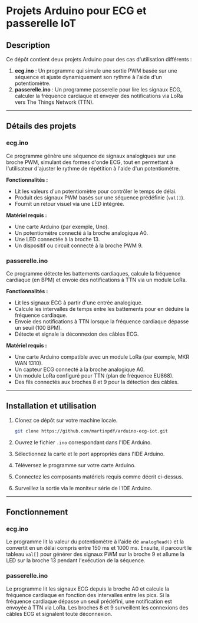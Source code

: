 # Projets Arduino pour ECG et passerelle IoT

## Description

Ce dépôt contient deux projets Arduino pour des cas d'utilisation différents :

1. **ecg.ino** : Un programme qui simule une sortie PWM basée sur une séquence et ajuste dynamiquement son rythme à l'aide d'un potentiomètre.
2. **passerelle.ino** : Un programme passerelle pour lire les signaux ECG, calculer la fréquence cardiaque et envoyer des notifications via LoRa vers The Things Network (TTN).

---

## Détails des projets

### ecg.ino
Ce programme génère une séquence de signaux analogiques sur une broche PWM, simulant des formes d'onde ECG, tout en permettant à l'utilisateur d'ajuster le rythme de répétition à l'aide d'un potentiomètre.

**Fonctionnalités :**
- Lit les valeurs d'un potentiomètre pour contrôler le temps de délai.
- Produit des signaux PWM basés sur une séquence prédéfinie (`val[]`).
- Fournit un retour visuel via une LED intégrée.

**Matériel requis :**
- Une carte Arduino (par exemple, Uno).
- Un potentiomètre connecté à la broche analogique A0.
- Une LED connectée à la broche 13.
- Un dispositif ou circuit connecté à la broche PWM 9.

### passerelle.ino
Ce programme détecte les battements cardiaques, calcule la fréquence cardiaque (en BPM) et envoie des notifications à TTN via un module LoRa.

**Fonctionnalités :**
- Lit les signaux ECG à partir d'une entrée analogique.
- Calcule les intervalles de temps entre les battements pour en déduire la fréquence cardiaque.
- Envoie des notifications à TTN lorsque la fréquence cardiaque dépasse un seuil (100 BPM).
- Détecte et signale la déconnexion des câbles ECG.

**Matériel requis :**
- Une carte Arduino compatible avec un module LoRa (par exemple, MKR WAN 1310).
- Un capteur ECG connecté à la broche analogique A0.
- Un module LoRa configuré pour TTN (plan de fréquence EU868).
- Des fils connectés aux broches 8 et 9 pour la détection des câbles.

---

## Installation et utilisation

1. Clonez ce dépôt sur votre machine locale.
   ```bash
   git clone https://github.com/martinpdf/arduino-ecg-iot.git
   ```

2. Ouvrez le fichier `.ino` correspondant dans l'IDE Arduino.

3. Sélectionnez la carte et le port appropriés dans l'IDE Arduino.

4. Téléversez le programme sur votre carte Arduino.

5. Connectez les composants matériels requis comme décrit ci-dessus.

6. Surveillez la sortie via le moniteur série de l'IDE Arduino.

---

## Fonctionnement

### ecg.ino
Le programme lit la valeur du potentiomètre à l'aide de `analogRead()` et la convertit en un délai compris entre 150 ms et 1000 ms. Ensuite, il parcourt le tableau `val[]` pour générer des signaux PWM sur la broche 9 et allume la LED sur la broche 13 pendant l'exécution de la séquence.

### passerelle.ino
Le programme lit les signaux ECG depuis la broche A0 et calcule la fréquence cardiaque en fonction des intervalles entre les pics. Si la fréquence cardiaque dépasse un seuil prédéfini, une notification est envoyée à TTN via LoRa. Les broches 8 et 9 surveillent les connexions des câbles ECG et signalent toute déconnexion.
